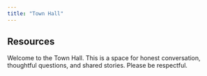 ```yaml
---
title: "Town Hall"
---
```


## Resources

Welcome to the Town Hall. This is a space for honest conversation, thoughtful questions, and shared stories. Please be respectful.